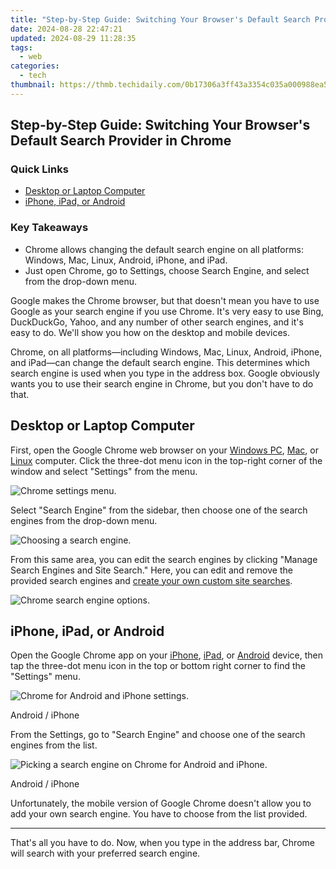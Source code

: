 ```yaml
---
title: "Step-by-Step Guide: Switching Your Browser's Default Search Provider in Chrome"
date: 2024-08-28 22:47:21
updated: 2024-08-29 11:28:35
tags:
  - web
categories:
  - tech
thumbnail: https://thmb.techidaily.com/0b17306a3ff43a3354c035a000988ea5867c75fb650ef14b9ada7d7d6b9ca442.jpg
---
```


## Step-by-Step Guide: Switching Your Browser's Default Search Provider in Chrome

### Quick Links

* [Desktop or Laptop Computer](https://youtube-zero.techidaily.com/24-tips-for-superior-sound-recordings-without-a-microphone/)
* [iPhone, iPad, or Android](https://media-tips.techidaily.com/top-3-premium-tools-for-converting-m3u8-streams-to-mp4mp3-formats-online-and-offline-solutions/)

### Key Takeaways

* Chrome allows changing the default search engine on all platforms: Windows, Mac, Linux, Android, iPhone, and iPad.
* Just open Chrome, go to Settings, choose Search Engine, and select from the drop-down menu.

 Google makes the Chrome browser, but that doesn't mean you have to use Google as your search engine if you use Chrome. It's very easy to use Bing, DuckDuckGo, Yahoo, and any number of other search engines, and it's easy to do. We'll show you how on the desktop and mobile devices.

 Chrome, on all platforms—including Windows, Mac, Linux, Android, iPhone, and iPad—can change the default search engine. This determines which search engine is used when you type in the address box. Google obviously wants you to use their search engine in Chrome, but you don't have to do that.

##  Desktop or Laptop Computer

 First, open the Google Chrome web browser on your [Windows PC](https://www.google.com/chrome/), [Mac](https://www.google.com/chrome/), or [Linux](https://www.google.com/chrome/) computer. Click the three-dot menu icon in the top-right corner of the window and select "Settings" from the menu.

![Chrome settings menu.](https://static1.howtogeekimages.com/wordpress/wp-content/uploads/2024/05/2024-05-16_16-45-56.png) 

 Select "Search Engine" from the sidebar, then choose one of the search engines from the drop-down menu.

![Choosing a search engine.](https://static1.howtogeekimages.com/wordpress/wp-content/uploads/2024/05/2024-05-16_16-46-20.png) 

 From this same area, you can edit the search engines by clicking "Manage Search Engines and Site Search." Here, you can edit and remove the provided search engines and [create your own custom site searches](https://screen-sharing-recording.techidaily.com/smart-recorder-solutions-for-lecturers-for-2024/).

![Chrome search engine options.](https://static1.howtogeekimages.com/wordpress/wp-content/uploads/2024/05/2024-05-16_16-46-53.png) 

##  iPhone, iPad, or Android

 Open the Google Chrome app on your [iPhone](https://apps.apple.com/us/app/google-chrome/id535886823), [iPad](https://apps.apple.com/us/app/google-chrome/id535886823), or [Android](https://www.anrdoezrs.net/links/3607085/type/dlg/sid/UUhtgUeUpU210698/https://play.google.com/store/apps/details?id=com.android.chrome&hl=en%5FUS&gl=US) device, then tap the three-dot menu icon in the top or bottom right corner to find the "Settings" menu.

![Chrome for Android and iPhone settings.](https://static1.howtogeekimages.com/wordpress/wp-content/uploads/2024/05/screenshot_20240516-164012.png) 

Android / iPhone

 From the Settings, go to "Search Engine" and choose one of the search engines from the list.

![Picking a search engine on Chrome for Android and iPhone.](https://static1.howtogeekimages.com/wordpress/wp-content/uploads/2024/05/screenshot_20240516-164111.png) 

Android / iPhone

 Unfortunately, the mobile version of Google Chrome doesn't allow you to add your own search engine. You have to choose from the list provided.

---

 That's all you have to do. Now, when you type in the address bar, Chrome will search with your preferred search engine.

<ins class="adsbygoogle"
     style="display:block"
     data-ad-format="autorelaxed"
     data-ad-client="ca-pub-7571918770474297"
     data-ad-slot="1223367746"></ins>



<ins class="adsbygoogle"
     style="display:block"
     data-ad-client="ca-pub-7571918770474297"
     data-ad-slot="8358498916"
     data-ad-format="auto"
     data-full-width-responsive="true"></ins>
